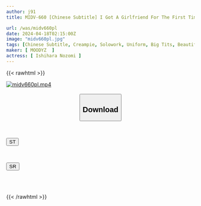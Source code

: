 ```yaml
---
author: j91
title: MIDV-660 [Chinese Subtitle] I Got A Girlfriend For The First Time, But There Was Nothing To Do In The Countryside, So The Two Of Us Turned Into Sexual Monsters! It's So Rural That They Don't Even Sell Condoms, So I Was Drenched In Sweat And Had Endless Creampie Sex. Nozomi Ishihara

url: /was/midv660pl
date: 2024-04-18T02:15:00Z
image: "midv660pl.jpg"
tags: [Chinese Subtitle, Creampie, Solowork, Uniform, Big Tits, Beautiful Girl, Childhood Friend	]
maker: [ MOODYZ  ]
actress: [ Ishihara Nozomi ]
---
```



{{< rawhtml >}}

<div class="video" data-videoid="0JLmZ1M29oSA6w">
    <a href="javascript:;">
        <img src="/was/midv660pl/midv660pl.jpg" width="WIDTH" height="HEIGHT" alt="midv660pl.mp4" loading="lazy">
    </a>
</div>

<script type="text/javascript" src="https://j91.asia/asset/on-demand-st.js"></script>

<br>
  <link rel="stylesheet" href="https://j91.asia/asset/bs5.css">
  
  <center>
  <button class="btn btn-primary" type="button" data-bs-toggle="collapse" data-bs-target=".multi-collapse" aria-expanded="false" aria-controls="multiCollapseExample1 multiCollapseExample2"><h2>Download</h2></button></center>
</p>
<div class="row">
  <div class="col">
    <div class="collapse multi-collapse" id="multiCollapseExample1">
      <div class="card card-body">
	      	      <br>
<div class="buttons">  
<p><a href="https://streamtape.to/v/0JLmZ1M29oSA6w" target="_blank"><button class="btn-hover color-3"><i class="fa fa-download"></i> ST</button></a></p></div>
    </div>
  </div>
</div>
  <div class="col">
    <div class="collapse multi-collapse" id="multiCollapseExample2">
      <div class="card card-body">
	      <br>
<div class="buttons">
<p><a href="https://rubystm.com/ieuxpqlzk1h5" target="_blank"><button class="btn-hover color-9"><i class="fa fa-download"></i> SR</button></a></p></div>
<br><br>
      </div>
    </div>
  </div>
</div>

{{< /rawhtml >}}